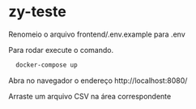 # zy-teste

Renomeio o arquivo frontend/.env.example para .env

Para rodar execute o comando.




```bash
  docker-compose up
```

Abra no navegador o endereço http://localhost:8080/

Arraste um arquivo CSV na área correspondente